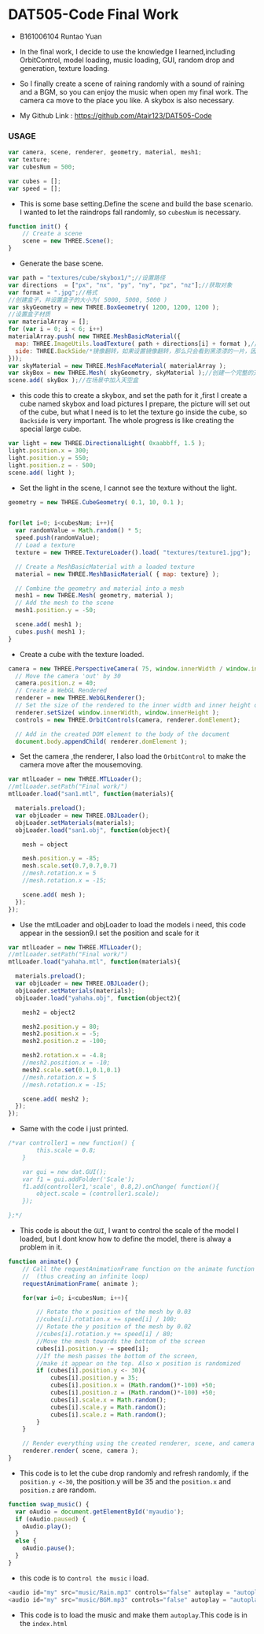 # DAT505-Code Final Work

* B161006104 Runtao Yuan

* In the final work, I decide to use the knowledge I learned,including  OrbitControl, model loading, music loading, GUI, random drop and generation, texture loading.

* So I finally create a scene of raining randomly with a sound of raining and a BGM, so you can enjoy the music when open my final work. The camera ca move to the place you like. A skybox is also necessary.


* My Github Link : https://github.com/Atair123/DAT505-Code
### USAGE ###

```javascript
var camera, scene, renderer, geometry, material, mesh1;
var texture;
var cubesNum = 500;

var cubes = [];
var speed = [];
```
* This is some base setting.Define the scene and build  the base scenario. I wanted to let the raindrops fall randomly, so `cubesNum` is necessary.

```javascript
function init() {
	// Create a scene
	scene = new THREE.Scene();
}
```

* Generate the base scene.

```javascript
var path = "textures/cube/skybox1/";//设置路径
var directions  = ["px", "nx", "py", "ny", "pz", "nz"];//获取对象
var format = ".jpg";//格式
//创建盒子，并设置盒子的大小为( 5000, 5000, 5000 )
var skyGeometry = new THREE.BoxGeometry( 1200, 1200, 1200 );
//设置盒子材质
var materialArray = [];
for (var i = 0; i < 6; i++)
materialArray.push( new THREE.MeshBasicMaterial({
  map: THREE.ImageUtils.loadTexture( path + directions[i] + format ),//将图片纹理贴上
  side: THREE.BackSide/*镜像翻转，如果设置镜像翻转，那么只会看到黑漆漆的一片，因为你身处在盒子的内部，所以一定要设置镜像翻转。*/
}));
var skyMaterial = new THREE.MeshFaceMaterial( materialArray );
var skyBox = new THREE.Mesh( skyGeometry, skyMaterial );//创建一个完整的天空盒，填入几何模型和材质的参数
scene.add( skyBox );//在场景中加入天空盒
```

* this code this to create a skybox, and set the path for it ,first I create a cube named skybox and load pictures I prepare, the picture will set out of the cube, but what I need is to let the texture go inside the cube, so `Backside` is very important. The whole progress is like creating the special large cube.

```javascript
var light = new THREE.DirectionalLight( 0xaabbff, 1.5 );
light.position.x = 300;
light.position.y = 550;
light.position.z = - 500;
scene.add( light );
```

* Set the light in the scene, I cannot see the texture without the light.

```javascript
geometry = new THREE.CubeGeometry( 0.1, 10, 0.1 );


for(let i=0; i<cubesNum; i++){
  var randomValue = Math.random() * 5;
  speed.push(randomValue);
  // Load a texture
  texture = new THREE.TextureLoader().load( "textures/texture1.jpg");

  // Create a MeshBasicMaterial with a loaded texture
  material = new THREE.MeshBasicMaterial( { map: texture} );

  // Combine the geometry and material into a mesh
  mesh1 = new THREE.Mesh( geometry, material );
  // Add the mesh to the scene
  mesh1.position.y = -50;

  scene.add( mesh1 );
  cubes.push( mesh1 );
}
  ```
  * Create a cube with the texture loaded.

  ```javascript
  camera = new THREE.PerspectiveCamera( 75, window.innerWidth / window.innerHeight, 2, 1000 );
	// Move the camera 'out' by 30
	camera.position.z = 40;
	// Create a WebGL Rendered
	renderer = new THREE.WebGLRenderer();
	// Set the size of the rendered to the inner width and inner height of the window
	renderer.setSize( window.innerWidth, window.innerHeight );
	controls = new THREE.OrbitControls(camera, renderer.domElement);

	// Add in the created DOM element to the body of the document
	document.body.appendChild( renderer.domElement );
```

* Set the camera ,the renderer, I also load the `OrbitControl` to make the camera move after the mousemoving.

```javascript
var mtlLoader = new THREE.MTLLoader();
//mtlLoader.setPath("Final work/")
mtlLoader.load("san1.mtl", function(materials){

  materials.preload();
  var objLoader = new THREE.OBJLoader();
  objLoader.setMaterials(materials);
  objLoader.load("san1.obj", function(object){

    mesh = object

    mesh.position.y = -85;
    mesh.scale.set(0.7,0.7,0.7)
    //mesh.rotation.x = 5
    //mesh.rotation.x = -15;

    scene.add( mesh );
  });
});
```

* Use the mtlLoader and objLoader to load the models i need, this code  appear in the session9.I set the position and scale for it

```javascript
var mtlLoader = new THREE.MTLLoader();
//mtlLoader.setPath("Final work/")
mtlLoader.load("yahaha.mtl", function(materials){

  materials.preload();
  var objLoader = new THREE.OBJLoader();
  objLoader.setMaterials(materials);
  objLoader.load("yahaha.obj", function(object2){

    mesh2 = object2

    mesh2.position.y = 80;
    mesh2.position.x = -5;
    mesh2.position.z = -100;

    mesh2.rotation.x = -4.8;
    //mesh2.position.x = -10;
    mesh2.scale.set(0.1,0.1,0.1)
    //mesh.rotation.x = 5
    //mesh.rotation.x = -15;

    scene.add( mesh2 );
  });
});
```

* Same with the code i just printed.

```javascript
/*var controller1 = new function() {
		this.scale = 0.8;
	}

	var gui = new dat.GUI();
	var f1 = gui.addFolder('Scale');
	f1.add(controller1,'scale', 0.8,2).onChange( function(){
		object.scale = (controller1.scale);
	});

};*/
```

* This code is about the `GUI`, I want to control the scale of the model I loaded, but I dont know how to define the model, there is alway a problem in it.

```javascript
function animate() {
	// Call the requestAnimationFrame function on the animate function
	// 	(thus creating an infinite loop)
	requestAnimationFrame( animate );

	for(var i=0; i<cubesNum; i++){

		// Rotate the x position of the mesh by 0.03
		//cubes[i].rotation.x += speed[i] / 100;
		// Rotate the y position of the mesh by 0.02
		//cubes[i].rotation.y += speed[i] / 80;
		//Move the mesh towards the bottom of the screen
		cubes[i].position.y -= speed[i];
		//If the mesh passes the bottom of the screen,
		//make it appear on the top. Also x position is randomized
		if (cubes[i].position.y <- 30){
			cubes[i].position.y = 35;
			cubes[i].position.x = (Math.random()*-100) +50;
			cubes[i].position.z = (Math.random()*-100) +50;
			cubes[i].scale.x = Math.random();
			cubes[i].scale.y = Math.random();
			cubes[i].scale.z = Math.random();
		}
	}

	// Render everything using the created renderer, scene, and camera
	renderer.render( scene, camera );
}
```
* This code is to let the cube drop randomly and refresh randomly, if the `position.y <-30`, the position.y will be 35 and the `position.x` and `position.z` are random.

```javascript
function swap_music() {
  var oAudio = document.getElementById('myaudio');
  if (oAudio.paused) {
    oAudio.play();
  }
  else {
    oAudio.pause();
  }
}
```

* this code is to c`ontrol the music` i load.

```javascript
<audio id="my" src="music/Rain.mp3" controls="false" autoplay = "autoplay" loop="true">
<audio id="my" src="music/BGM.mp3" controls="false" autoplay = "autoplay" loop="true">
```
* This code is to load the music and make them `autoplay`.This code is in the `index.html`
